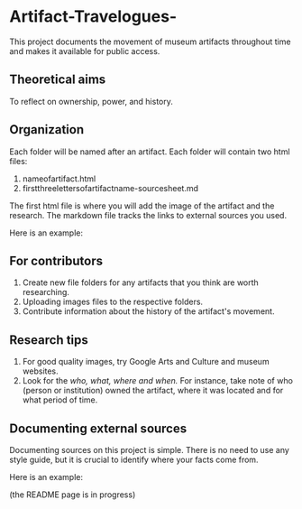 # Artifact-Travelogues-
This project documents the movement of museum artifacts throughout time and makes it available for public access. 

## Theoretical aims 
To reflect on ownership, power, and history. 

## Organization 
Each folder will be named after an artifact. Each folder will contain two html files:
1. nameofartifact.html
2. firstthreelettersofartifactname-sourcesheet.md

The first html file is where you will add the image of the artifact and the research. The markdown file tracks the links to external sources you used. 

Here is an example: 


## For contributors
1. Create new file folders for any artifacts that you think are worth researching. 
2. Uploading images files to the respective folders.
3. Contribute information about the history of the artifact's movement. 

## Research tips
1. For good quality images, try Google Arts and Culture and museum websites.
2. Look for the *who, what, where and when.* For instance, take note of who (person or institution) owned the artifact, where it was located and for what period of time. 

## Documenting external sources 
Documenting sources on this project is simple. There is no need to use any style guide, but it is crucial to identify where your facts come from. 

Here is an example:

(the README page is in progress)

